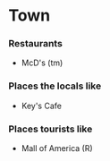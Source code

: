 # Town

### Restaurants
- McD's (tm)

### Places the locals like
- Key's Cafe

### Places tourists like
- Mall of America (R)
